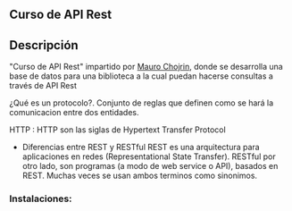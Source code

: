 ## Curso de API Rest

## Descripción
"Curso de API Rest" impartido por [Mauro Chojrin](https://twitter.com/mchojrin), donde se desarrolla una base de datos para una biblioteca a la cual puedan hacerse consultas a través de API Rest
 

¿Qué es un protocolo?. Conjunto de reglas que definen como se hará la comunicacion entre dos entidades.

HTTP :  HTTP son las siglas de Hypertext Transfer Protocol

* Diferencias entre REST y RESTful 
REST es una arquitectura para aplicaciones en redes (Representational State Transfer). RESTful por otro lado, son programas (a modo de web service o API), basados en REST. Muchas veces se usan ambos terminos como sinonimos.

### Instalaciones:

  

